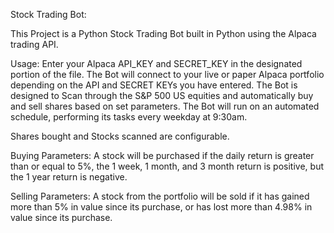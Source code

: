 Stock Trading Bot:

This Project is a Python Stock Trading Bot built in Python using the Alpaca trading API.

Usage:
Enter your Alpaca API_KEY and SECRET_KEY in the designated portion of the file. The Bot will connect to your live or paper Alpaca portfolio depending on the API and SECRET KEYs you have entered. The Bot is designed to Scan through the S&P 500 US equities and automatically buy and sell shares based on set parameters. The Bot will run on an automated schedule, performing its tasks every weekday at 9:30am.

Shares bought and Stocks scanned are configurable.

Buying Parameters:
A stock will be purchased if the daily return is greater than or equal to 5%, the 1 week, 1 month, and 3 month return is positive, but
the 1 year return is negative.

Selling Parameters:
A stock from the portfolio will be sold if it has gained more than 5% in value since its purchase, or has lost more than 4.98% in value
since its purchase.
